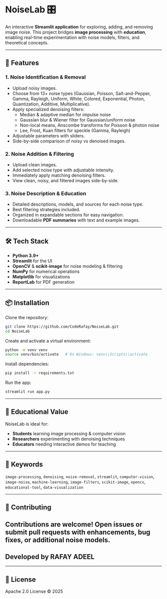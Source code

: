 # NoiseLab 🎛️

An interactive **Streamlit application** for exploring, adding, and removing image noise. This project bridges **image processing** with **education**, enabling real-time experimentation with noise models, filters, and theoretical concepts.

---

## 🚀 Features

### 1. Noise Identification & Removal  
- Upload noisy images.  
- Choose from 13+ noise types (Gaussian, Poisson, Salt-and-Pepper, Gamma, Rayleigh, Uniform, White, Colored, Exponential, Photon, Quantization, Additive, Multiplicative).  
- Apply specialized denoising filters:  
  - Median & adaptive median for impulse noise  
  - Gaussian blur & Wiener filter for Gaussian/uniform noise  
  - Non-local means, Anscombe transforms for Poisson & photon noise  
  - Lee, Frost, Kuan filters for speckle (Gamma, Rayleigh)  
- Adjustable parameters with sliders.  
- Side-by-side comparison of noisy vs denoised images.

### 2. Noise Addition & Filtering  
- Upload clean images.  
- Add selected noise type with adjustable intensity.  
- Immediately apply matching denoising filters.  
- View clean, noisy, and filtered images side-by-side.

### 3. Noise Description & Education  
- Detailed descriptions, models, and sources for each noise type.  
- Best filtering strategies included.  
- Organized in expandable sections for easy navigation.  
- Downloadable **PDF summaries** with text and example images.

---

## 🛠️ Tech Stack  
- **Python 3.9+**  
- **Streamlit** for the UI  
- **OpenCV** & **scikit-image** for noise modeling & filtering  
- **NumPy** for numerical operations  
- **Matplotlib** for visualizations  
- **ReportLab** for PDF generation  

---

## 📦 Installation

Clone the repository:

```bash
git clone https://github.com/CodeRafay/NoiseLab.git
cd NoiseLab
````

Create and activate a virtual environment:

```bash
python -m venv venv
source venv/bin/activate   # On Windows: venv\\Scripts\\activate
```

Install dependencies:

```bash
pip install -r requirements.txt
```

Run the app:

```bash
streamlit run app.py
```

---

## 📖 Educational Value

NoiseLab is ideal for:

* **Students** learning image processing & computer vision
* **Researchers** experimenting with denoising techniques
* **Educators** needing interactive demos for teaching

---

## 🔑 Keywords

`image-processing`, `denoising`, `noise-removal`, `streamlit`, `computer-vision`, `image-noise`, `machine-learning`, `image-filters`, `scikit-image`, `opencv`, `educational-tool`, `data-visualization`

---

## 🤝 Contributing

Contributions are welcome! Open issues or submit pull requests with enhancements, bug fixes, or additional noise models.  
---

## Developed by RAFAY ADEEL

---

## 📜 License

Apache 2.0 License © 2025
